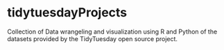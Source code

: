 # tidytuesdayProjects

Collection of Data wrangeling and visualization using R and Python of the datasets provided by the TidyTuesday open source project.
